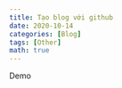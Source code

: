 ```yaml
---
title: Tạo blog với github
date: 2020-10-14
categories: [Blog]
tags: [Other]
math: true
---
```


Demo
